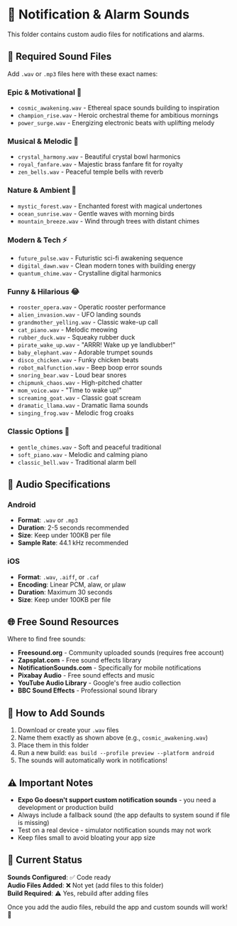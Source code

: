# 🔔 Notification & Alarm Sounds

This folder contains custom audio files for notifications and alarms.

## 📁 Required Sound Files

Add `.wav` or `.mp3` files here with these exact names:

### Epic & Motivational 🌟
- `cosmic_awakening.wav` - Ethereal space sounds building to inspiration
- `champion_rise.wav` - Heroic orchestral theme for ambitious mornings
- `power_surge.wav` - Energizing electronic beats with uplifting melody

### Musical & Melodic 🎵
- `crystal_harmony.wav` - Beautiful crystal bowl harmonics
- `royal_fanfare.wav` - Majestic brass fanfare fit for royalty
- `zen_bells.wav` - Peaceful temple bells with reverb

### Nature & Ambient 🌊
- `mystic_forest.wav` - Enchanted forest with magical undertones
- `ocean_sunrise.wav` - Gentle waves with morning birds
- `mountain_breeze.wav` - Wind through trees with distant chimes

### Modern & Tech ⚡
- `future_pulse.wav` - Futuristic sci-fi awakening sequence
- `digital_dawn.wav` - Clean modern tones with building energy
- `quantum_chime.wav` - Crystalline digital harmonics

### Funny & Hilarious 😂
- `rooster_opera.wav` - Operatic rooster performance
- `alien_invasion.wav` - UFO landing sounds
- `grandmother_yelling.wav` - Classic wake-up call
- `cat_piano.wav` - Melodic meowing
- `rubber_duck.wav` - Squeaky rubber duck
- `pirate_wake_up.wav` - "ARRR! Wake up ye landlubber!"
- `baby_elephant.wav` - Adorable trumpet sounds
- `disco_chicken.wav` - Funky chicken beats
- `robot_malfunction.wav` - Beep boop error sounds
- `snoring_bear.wav` - Loud bear snores
- `chipmunk_chaos.wav` - High-pitched chatter
- `mom_voice.wav` - "Time to wake up!"
- `screaming_goat.wav` - Classic goat scream
- `dramatic_llama.wav` - Dramatic llama sounds
- `singing_frog.wav` - Melodic frog croaks

### Classic Options 🔔
- `gentle_chimes.wav` - Soft and peaceful traditional
- `soft_piano.wav` - Melodic and calming piano
- `classic_bell.wav` - Traditional alarm bell

## 🎵 Audio Specifications

### Android
- **Format**: `.wav` or `.mp3`
- **Duration**: 2-5 seconds recommended
- **Size**: Keep under 100KB per file
- **Sample Rate**: 44.1 kHz recommended

### iOS
- **Format**: `.wav`, `.aiff`, or `.caf`
- **Encoding**: Linear PCM, alaw, or μlaw
- **Duration**: Maximum 30 seconds
- **Size**: Keep under 100KB per file

## 🌐 Free Sound Resources

Where to find free sounds:
- **Freesound.org** - Community uploaded sounds (requires free account)
- **Zapsplat.com** - Free sound effects library
- **NotificationSounds.com** - Specifically for mobile notifications
- **Pixabay Audio** - Free sound effects and music
- **YouTube Audio Library** - Google's free audio collection
- **BBC Sound Effects** - Professional sound library

## 🚀 How to Add Sounds

1. Download or create your `.wav` files
2. Name them exactly as shown above (e.g., `cosmic_awakening.wav`)
3. Place them in this folder
4. Run a new build: `eas build --profile preview --platform android`
5. The sounds will automatically work in notifications!

## ⚠️ Important Notes

- **Expo Go doesn't support custom notification sounds** - you need a development or production build
- Always include a fallback sound (the app defaults to system sound if file is missing)
- Test on a real device - simulator notification sounds may not work
- Keep files small to avoid bloating your app size

## 📝 Current Status

**Sounds Configured**: ✅ Code ready  
**Audio Files Added**: ❌ Not yet (add files to this folder)  
**Build Required**: ⚠️ Yes, rebuild after adding files

Once you add the audio files, rebuild the app and custom sounds will work! 🎉
